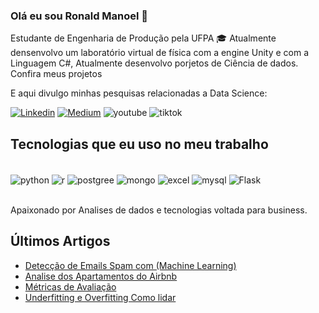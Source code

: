 ### Olá eu sou Ronald Manoel 💎
Estudante de Engenharia de Produção pela UFPA 🎓
Atualmente densenvolvo um laboratório virtual de física com a engine
Unity e com a Linguagem C#, Atualmente desenvolvo porjetos de Ciência de 
dados. Confira meus projetos


E aqui divulgo minhas pesquisas relacionadas a Data Science:

[![Linkedin](https://img.shields.io/badge/LinkedIn-0077B5?style=for-the-badge&logo=linkedin&logoColor=white/)](https://www.linkedin.com/in/engronaldmanoel/)
[![Medium](https://img.shields.io/badge/Medium-12100E?style=for-the-badge&logo=medium&logoColor=white/)](https://medium.com/@ronalddepaulaenterprise)
![youtube](https://img.shields.io/badge/YouTube-FF0000?style=for-the-badge&logo=youtube&logoColor=white/)
![tiktok](https://img.shields.io/badge/TikTok-000000?style=for-the-badge&logo=tiktok&logoColor=white/)

## Tecnologias que eu uso no meu trabalho

<div style="display: inline_block"><br/>
  <img align="center" alt="python" src="https://img.shields.io/badge/Python-3776AB?style=for-the-badge&logo=python&logoColor=white" />
  <img align="center" alt="r" src="https://img.shields.io/badge/R-276DC3?style=for-the-badge&logo=r&logoColor=white" />
  <img align="center" alt="postgree" src="https://img.shields.io/badge/PostgreSQL-316192?style=for-the-badge&logo=postgresql&logoColor=white" />
  <img align="center" alt="mongo" src="https://img.shields.io/badge/MongoDB-4EA94B?style=for-the-badge&logo=mongodb&logoColor=white" />
  <img align="center" alt="excel" src="https://img.shields.io/badge/Microsoft_Excel-217346?style=for-the-badge&logo=microsoft-excel&logoColor=white" />
  <img align="center" alt="mysql" src="https://img.shields.io/badge/MySQL-00000F?style=for-the-badge&logo=mysql&logoColor=white" />
  <img align="center" alt="Flask" src="https://img.shields.io/badge/Flask-000000?style=for-the-badge&logo=flask&logoColor=white" />
</div><br/>

Apaixonado por Analises de dados e tecnologias voltada para business.

## Últimos Artigos
- [Detecção de Emails Spam com (Machine Learning)](https://ronalddepaulaengineer.medium.com/detec%C3%A7%C3%A3o-de-emails-spam-com-machine-learning-865c1f66f736)<br/>
- [Analise dos Apartamentos do Airbnb](https://ronalddepaulaenterprise.medium.com/an%C3%A1lise-dos-apartamentos-do-airbnb-c7d29651f969)<br/>
- [Métricas de Avaliação](https://www.linkedin.com/pulse/m%25C3%25A9tricas-de-avalia%25C3%25A7%25C3%25A3o-machine-learning-ronald-manoel-de-paula/?trackingId=X%2Fr3BoA%2BRXCCUBBvzV2inw%3D%3D)<br/>
- [Underfitting e Overfitting Como lidar](https://www.linkedin.com/pulse/overfitting-e-underfitting-machine-learning-ronald-manoel-de-paula/)<br/>
